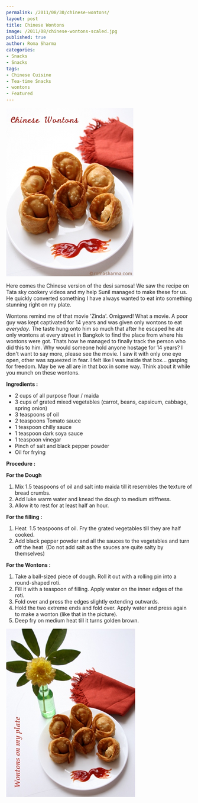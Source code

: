 ```yaml
--- 
permalink: /2011/08/30/chinese-wontons/
layout: post
title: Chinese Wontons
image: /2011/08/chinese-wontons-scaled.jpg
published: true
author: Roma Sharma
categories: 
- Snacks
- Snacks
tags:
- Chinese Cuisine
- Tea-time Snacks
- wontons
- Featured
---
```

<a href="/2011/08/chinese-wontons-scaled.jpg"><img class="alignnone size-full wp-image-2407" title="chinese wontons scaled" src="/2011/08/chinese-wontons-scaled.jpg" alt="" width="344" height="455" /></a>

Here comes the Chinese version of the desi samosa! We saw the recipe on Tata sky cookery videos and my help Sunil managed to make these for us. He quickly converted something I have always wanted to eat into something stunning right on my plate.<!--more-->

Wontons remind me of that movie 'Zinda'. Omigawd! What a movie. A poor guy was kept captivated for 14 years and was given only wontons to eat <em>everyday</em>. The taste hung onto him so much that after he escaped he ate only wontons at every street in Bangkok to find the place from where his wontons were got. Thats how he managed to finally track the person who did this to him. Why would someone hold anyone hostage for 14 years? I don't want to say more, please see the movie. I saw it with only one eye open, other was squeezed in fear. I felt like I was inside that box... gasping for freedom. May be we all are in that box in some way. Think about it while you munch on these wontons.

<strong>Ingredients :</strong>
<ul>
	<li>2 cups of all purpose flour / maida</li>
	<li>3 cups of grated mixed vegetables (carrot, beans, capsicum, cabbage, spring onion)</li>
	<li>3 teaspoons of oil</li>
	<li>2 teaspoons Tomato sauce</li>
	<li>1 teaspoon chilly sauce</li>
	<li>1 teaspoon dark soya sauce</li>
	<li>1 teaspoon vinegar</li>
	<li>Pinch of salt and black pepper powder</li>
	<li>Oil for frying</li>
</ul>
<strong>Procedure :</strong>

<strong>For the Dough</strong>
<ol>
	<li>Mix 1.5 teaspoons of oil and salt into maida till it resembles the texture of bread crumbs.</li>
	<li>Add luke warm water and knead the dough to medium stiffness.</li>
	<li>Allow it to rest for at least half an hour.</li>
</ol>
<strong>For the filling :</strong>
<ol>
	<li>Heat  1.5 teaspoons of oil. Fry the grated vegetables till they are half cooked.</li>
	<li>Add black pepper powder and all the sauces to the vegetables and turn off the heat  (Do not add salt as the sauces are quite salty by themselves)</li>
</ol>
<strong>For the Wontons :</strong>
<ol>
	<li>Take a ball-sized piece of dough. Roll it out with a rolling pin into a round-shaped roti.</li>
	<li>Fill it with a teaspoon of filling. Apply water on the inner edges of the roti.</li>
	<li>Fold over and press the edges slightly extending outwards.</li>
	<li>Hold the two extreme ends and fold over. Apply water and press again to make a wonton (like that in the picture).</li>
	<li>Deep fry on medium heat till it turns golden brown.</li>
</ol>
<a href="/2011/08/wontons-plated.jpg"><img class="alignnone size-full wp-image-2421" title="wontons plated" src="/2011/08/wontons-plated.jpg" alt="" width="349" height="455" /></a>

